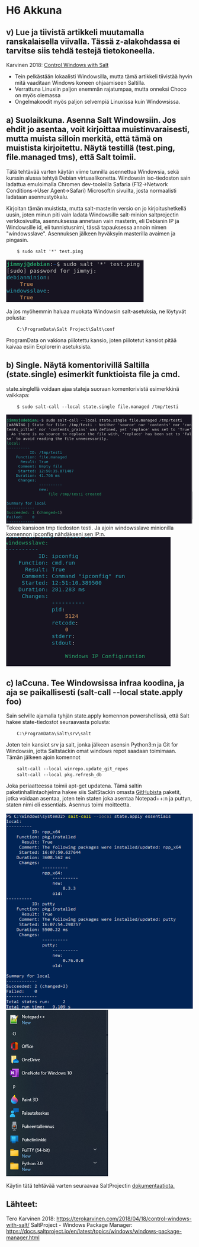 
# H6 Akkuna

## v) Lue ja tiivistä artikkeli muutamalla ranskalaisella viivalla. Tässä z-alakohdassa ei tarvitse siis tehdä testejä tietokoneella.

Karvinen 2018: [Control Windows with Salt](https://terokarvinen.com/2018/04/18/control-windows-with-salt/)
- Tein pelkästään lokaalisti Windowsilla, mutta tämä artikkeli tiivistää hyvin mitä vaaditaan Windows koneen ohjaamiseen Saltilla.
- Verrattuna Linuxiin paljon enemmän rajatumpaa, mutta onneksi Choco on myös olemassa
- Ongelmakoodit myös paljon selvempiä Linuxissa kuin Windowsissa.
## a) Suolaikkuna. Asenna Salt Windowsiin. Jos ehdit jo asentaa, voit kirjoittaa muistinvaraisesti, mutta muista silloin merkitä, että tämä on muistista kirjoitettu. Näytä testillä (test.ping, file.managed tms), että Salt toimii.
Tätä tehtävää varten käytän viime tunnilla asennettua Windowsia, sekä kurssin alussa tehtyä Debian virtuaalikonetta. Windowsin iso-tiedoston sain ladattua emuloimalla Chromen dev-tooleilla Safaria (F12->Network Conditions->User Agent->Safari) Microsoftin sivuilta, josta normaalisti ladataan asennustyökalu.

Kirjoitan tämän muistista, mutta salt-masterin versio on jo kirjoitushetkellä uusin, joten minun piti vain ladata Windowsille salt-minion saltprojectin verkkosivuilta, asennuksessa annetaan vain masterin, eli Debianin IP ja Windowsille id, eli tunnistusnimi, tässä tapauksessa annoin nimen "windowsslave". 
Asennuksen jälkeen hyväksyin masterilla avaimen ja pingasin.

		$ sudo salt '*' test.ping
		
![testping](https://raw.githubusercontent.com/Jimitesti/tehtava6/main/Kuvat/testping.png)

Ja jos myöhemmin haluaa muokata Windowsin salt-asetuksia, ne löytyvät polusta:

		C:\ProgramData\Salt Project\Salt\conf
		
ProgramData on vakiona piilotettu kansio, joten piilotetut kansiot pitää kaivaa esiin Explorerin asetuksista.

## b) Single. Näytä komentorivillä Saltilla (state.single) esimerkit funktioista file ja cmd.

state.singlellä voidaan ajaa stateja suoraan komentorivistä esimerkkinä vaikkapa:

		$ sudo salt-call --local state.single file.managed /tmp/testi 

![tmptesti](https://raw.githubusercontent.com/Jimitesti/tehtava6/main/Kuvat/tmptesti.png)
Tekee kansioon tmp tiedoston testi.
Ja ajoin windowsslave minionilla komennon ipconfig nähdäkseni sen IP:n.
![ipconfigtesti](https://raw.githubusercontent.com/Jimitesti/tehtava6/main/Kuvat/ipconfigtesti.png)

## c) IaCcuna. Tee Windowsissa infraa koodina, ja aja se paikallisesti (salt-call --local state.apply foo)

Sain selville ajamalla tyhjän state.apply komennon powershellissä, että Salt hakee state-tiedostot seuraavasta polusta:

		C:\ProgramData\Salt\srv\salt
		
Joten tein kansiot srv ja salt, jonka jälkeen asensin Python3:n ja Git for Windowsin, jotta Saltstackin omat windows repot saadaan toimimaan.
Tämän jälkeen ajoin komennot

		salt-call --local winrepo.update_git_repos
		salt-call --local pkg.refresh_db
		
Joka periaatteessa toimii apt-get updatena. Tämä saltin paketinhallintaohjelma hakee siis SaltStackin omasta [GitHubista](https://github.com/saltstack/salt-winrepo-ng) paketit, jotka voidaan asentaa, joten tein staten joka asentaa Notepad++:n ja puttyn, staten nimi oli essentials.
Asennus toimi moitteetta.

![windowsessentials](https://raw.githubusercontent.com/Jimitesti/tehtava6/main/Kuvat/windowsessentials.png)
![windowsessentialsdone](https://raw.githubusercontent.com/Jimitesti/tehtava6/main/Kuvat/windowsessentialsdone.png)

Käytin tätä tehtävää varten seuraavaa SaltProjectin [dokumentaatiota.](https://docs.saltproject.io/en/latest/topics/windows/windows-package-manager.html)

## Lähteet:
Tero Karvinen 2018: https://terokarvinen.com/2018/04/18/control-windows-with-salt/
SaltProject - Windows Package Manager:  https://docs.saltproject.io/en/latest/topics/windows/windows-package-manager.html